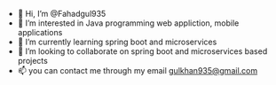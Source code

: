 - 👋 Hi, I’m @Fahadgul935
- 👀 I’m interested in Java programming web appliction, mobile applications
- 🌱 I’m currently learning spring boot and microservices
- 💞️ I’m looking to collaborate on spring boot and microservices based projects 
- 📫 you can contact me through my email gulkhan935@gmail.com

<!---
Fahadgul935/Fahadgul935 is a ✨ special ✨ repository because its `README.md` (this file) appears on your GitHub profile.
You can click the Preview link to take a look at your changes.
--->
